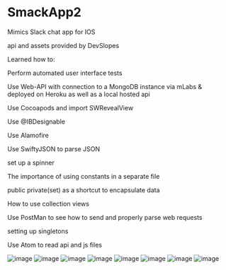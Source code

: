 # SmackApp2

Mimics Slack chat app for IOS

api and assets provided by DevSlopes

Learned how to:

Perform automated user interface tests 

Use Web-API with connection to a MongoDB instance via mLabs & deployed on Heroku as well as a local hosted api

Use Cocoapods and import SWRevealView

Use @IBDesignable 

Use Alamofire

Use SwiftyJSON to parse JSON 

set up a spinner

The importance of using constants in a separate file

public private(set) as a shortcut to encapsulate data

How to use collection views

Use PostMan to see how to send and properly parse web requests 

setting up singletons

Use Atom to read api and js files

![image](https://github.com/sabrisonmez54/SmackApp2/blob/master/Smack%20Mockups/1%20Home.png)
![image](https://github.com/sabrisonmez54/SmackApp2/blob/master/Smack%20Mockups/2%20Login.png)
![image](https://github.com/sabrisonmez54/SmackApp2/blob/master/Smack%20Mockups/3%20Create%20Account.png)
![image](https://github.com/sabrisonmez54/SmackApp2/blob/master/Smack%20Mockups/4%20Avatar%20Picker.png)
![image](https://github.com/sabrisonmez54/SmackApp2/blob/master/Smack%20Mockups/5%20Menu.png)
![image](https://github.com/sabrisonmez54/SmackApp2/blob/master/Smack%20Mockups/6%20Profile.png)
![image](https://github.com/sabrisonmez54/SmackApp2/blob/master/Smack%20Mockups/7%20Add%20Channel.png)
![image](https://github.com/sabrisonmez54/SmackApp2/blob/master/Smack%20Mockups/8%20Typing.png)

